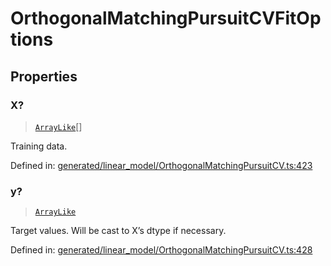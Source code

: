 # OrthogonalMatchingPursuitCVFitOptions

## Properties

### X?

> [`ArrayLike`](../types/ArrayLike.md)[]

Training data.

Defined in:  [generated/linear\_model/OrthogonalMatchingPursuitCV.ts:423](https://github.com/transitive-bullshit/scikit-learn-ts/blob/b59c1ff/packages/sklearn/src/generated/linear_model/OrthogonalMatchingPursuitCV.ts#L423)

### y?

> [`ArrayLike`](../types/ArrayLike.md)

Target values. Will be cast to X’s dtype if necessary.

Defined in:  [generated/linear\_model/OrthogonalMatchingPursuitCV.ts:428](https://github.com/transitive-bullshit/scikit-learn-ts/blob/b59c1ff/packages/sklearn/src/generated/linear_model/OrthogonalMatchingPursuitCV.ts#L428)
